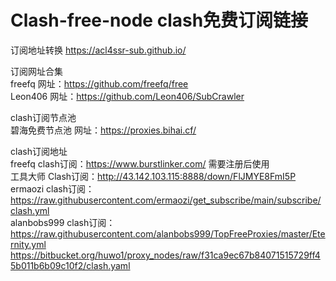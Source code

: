 # Clash-free-node clash免费订阅链接
订阅地址转换
https://acl4ssr-sub.github.io/  

订阅网址合集  
freefq    网址：https://github.com/freefq/free  
Leon406    网址：https://github.com/Leon406/SubCrawler    
  
clash订阅节点池  
碧海免费节点池    网址：https://proxies.bihai.cf/  
  
clash订阅地址  
freefq    clash订阅：https://www.burstlinker.com/ 需要注册后使用  
工具大师    Clash订阅：http://43.142.103.115:8888/down/FlJMYE8FmI5P  
ermaozi    clash订阅：https://raw.githubusercontent.com/ermaozi/get_subscribe/main/subscribe/clash.yml  
alanbobs999    clash订阅：https://raw.githubusercontent.com/alanbobs999/TopFreeProxies/master/Eternity.yml  
https://bitbucket.org/huwo1/proxy_nodes/raw/f31ca9ec67b84071515729ff45b011b6b09c10f2/clash.yaml
